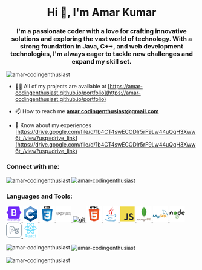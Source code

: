 <h1 align="center">Hi 👋, I'm Amar Kumar</h1>
<h3 align="center">I'm a passionate coder with a love for crafting innovative solutions and exploring the vast world of technology. With a strong foundation in Java, C++, and web development technologies, I'm always eager to tackle new challenges and expand my skill set.</h3>

<p align="left"> <img src="https://komarev.com/ghpvc/?username=amar-codingenthusiast&label=Profile%20views&color=0e75b6&style=flat" alt="amar-codingenthusiast" /> </p>

- 👨‍💻 All of my projects are available at [https://amar-codingenthusiast.github.io/portfolio](https://amar-codingenthusiast.github.io/portfolio)

- 📫 How to reach me **amar.codingenthusiast@gmail.com**

- 📄 Know about my experiences [https://drive.google.com/file/d/1b4CT4swECODIr5rF9Lw44uQqH3Xww6t_/view?usp=drive_link](https://drive.google.com/file/d/1b4CT4swECODIr5rF9Lw44uQqH3Xww6t_/view?usp=drive_link)

<h3 align="left">Connect with me:</h3>
<p align="left">
<a href="https://linkedin.com/in/amar-codingenthusiast" target="blank"><img align="center" src="https://raw.githubusercontent.com/rahuldkjain/github-profile-readme-generator/master/src/images/icons/Social/linked-in-alt.svg" alt="amar-codingenthusiast" height="30" width="40" /></a>
<a href="https://www.leetcode.com/amar-codingenthusiast" target="blank"><img align="center" src="https://raw.githubusercontent.com/rahuldkjain/github-profile-readme-generator/master/src/images/icons/Social/leet-code.svg" alt="amar-codingenthusiast" height="30" width="40" /></a>
</p>

<h3 align="left">Languages and Tools:</h3>
<p align="left"> <a href="https://getbootstrap.com" target="_blank" rel="noreferrer"> <img src="https://raw.githubusercontent.com/devicons/devicon/master/icons/bootstrap/bootstrap-plain-wordmark.svg" alt="bootstrap" width="40" height="40"/> </a> <a href="https://www.w3schools.com/cpp/" target="_blank" rel="noreferrer"> <img src="https://raw.githubusercontent.com/devicons/devicon/master/icons/cplusplus/cplusplus-original.svg" alt="cplusplus" width="40" height="40"/> </a> <a href="https://www.w3schools.com/css/" target="_blank" rel="noreferrer"> <img src="https://raw.githubusercontent.com/devicons/devicon/master/icons/css3/css3-original-wordmark.svg" alt="css3" width="40" height="40"/> </a> <a href="https://expressjs.com" target="_blank" rel="noreferrer"> <img src="https://raw.githubusercontent.com/devicons/devicon/master/icons/express/express-original-wordmark.svg" alt="express" width="40" height="40"/> </a> <a href="https://git-scm.com/" target="_blank" rel="noreferrer"> <img src="https://www.vectorlogo.zone/logos/git-scm/git-scm-icon.svg" alt="git" width="40" height="40"/> </a> <a href="https://www.w3.org/html/" target="_blank" rel="noreferrer"> <img src="https://raw.githubusercontent.com/devicons/devicon/master/icons/html5/html5-original-wordmark.svg" alt="html5" width="40" height="40"/> </a> <a href="https://www.java.com" target="_blank" rel="noreferrer"> <img src="https://raw.githubusercontent.com/devicons/devicon/master/icons/java/java-original.svg" alt="java" width="40" height="40"/> </a> <a href="https://developer.mozilla.org/en-US/docs/Web/JavaScript" target="_blank" rel="noreferrer"> <img src="https://raw.githubusercontent.com/devicons/devicon/master/icons/javascript/javascript-original.svg" alt="javascript" width="40" height="40"/> </a> <a href="https://www.mongodb.com/" target="_blank" rel="noreferrer"> <img src="https://raw.githubusercontent.com/devicons/devicon/master/icons/mongodb/mongodb-original-wordmark.svg" alt="mongodb" width="40" height="40"/> </a> <a href="https://www.mysql.com/" target="_blank" rel="noreferrer"> <img src="https://raw.githubusercontent.com/devicons/devicon/master/icons/mysql/mysql-original-wordmark.svg" alt="mysql" width="40" height="40"/> </a> <a href="https://nodejs.org" target="_blank" rel="noreferrer"> <img src="https://raw.githubusercontent.com/devicons/devicon/master/icons/nodejs/nodejs-original-wordmark.svg" alt="nodejs" width="40" height="40"/> </a> <a href="https://www.photoshop.com/en" target="_blank" rel="noreferrer"> <img src="https://raw.githubusercontent.com/devicons/devicon/master/icons/photoshop/photoshop-line.svg" alt="photoshop" width="40" height="40"/> </a> <a href="https://reactjs.org/" target="_blank" rel="noreferrer"> <img src="https://raw.githubusercontent.com/devicons/devicon/master/icons/react/react-original-wordmark.svg" alt="react" width="40" height="40"/> </a> </p>

<p><img align="left" src="https://github-readme-stats.vercel.app/api/top-langs?username=amar-codingenthusiast&show_icons=true&locale=en&layout=compact" alt="amar-codingenthusiast" /></p>

<p>&nbsp;<img align="center" src="https://github-readme-stats.vercel.app/api?username=amar-codingenthusiast&show_icons=true&locale=en" alt="amar-codingenthusiast" /></p>

<p><img align="center" src="https://github-readme-streak-stats.herokuapp.com/?user=amar-codingenthusiast&" alt="amar-codingenthusiast" /></p>
